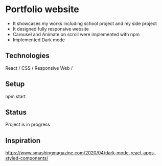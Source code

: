# Portfolio website
- It showcases my works including school project and my side project
- It designed fully responsive website
- Carousel and Animate on scroll were implemented with npm
- Implemented Dark mode
## Technologies
React / CSS / Responsive Web /  
## Setup
npm start<br />
## Status
Project is in progress
## Inspiration
https://www.smashingmagazine.com/2020/04/dark-mode-react-apps-styled-components/
